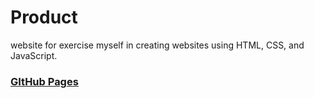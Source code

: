# Product
website for exercise myself in creating websites using HTML, CSS, and JavaScript.

### [GItHub Pages ](https://skyzary.github.io/Buisness-page/)